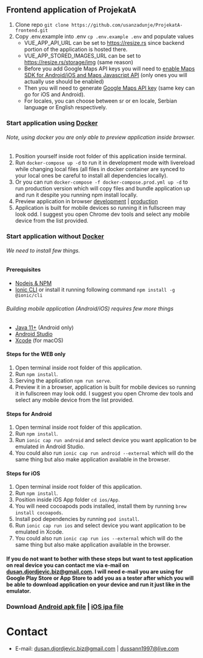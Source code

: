 ## Frontend application of ProjekatA

1. Clone repo ```git clone https://github.com/usanzadunje/ProjekatA-frontend.git```
2. Copy .env.example into .env ```cp .env.example .env``` and populate values
    - VUE_APP_API_URL can be set to https://resize.rs since backend portion of the application is hosted there.
    - VUE_APP_STORED_IMAGES_URL can be set to https://resize.rs/storage/img (same reason)
    - Before you add Google Maps API keys you will need
      to [enable Maps SDK for Android/iOS and Maps Javascript API](https://console.cloud.google.com/apis/library) (only
      ones you will actually use should be enabled)
    - Then you will need to generate [Google Maps API key](https://console.cloud.google.com/apis/credentials) (same key
      can go for iOS and Android).
    - For locales, you can choose between sr or en locale, Serbian language or English respectively.

### Start application using [Docker](https://docs.docker.com/get-docker/)

###### Note, using docker you are only able to preview application inside browser.

1. Position yourself inside root folder of this application inside terminal.
2. Run ```docker-compose up -d``` to run it in development mode with livereload while changing local files (all files in
   docker container are synced to your local ones be careful to install all dependencies locally).
3. Or you can run ```docker-compose -f docker-compose.prod.yml up -d``` to run production version which will copy files
   and bundle application up and run it despite you running npm install locally.
4. Preview application in browser [development](http://localhost:8100/) | [production](http://localhost/)
5. Application is built for mobile devices so running it in fullscreen may look odd. I suggest you open Chrome dev tools
   and select any mobile device from the list provided.

### Start application without [Docker](https://docs.docker.com/get-docker/)

###### We need to install few things.

#### Prerequisites

- [Nodejs & NPM](https://nodejs.org/en/)
- [Ionic CLI](https://ionicframework.com/docs/cli) or install it running following
  command ```npm install -g @ionic/cli```

###### Building mobile application (Android/iOS) requires few more things

- [Java 11+](https://www.oracle.com/java/technologies/javase/jdk11-archive-downloads.html) (Android only)
- [Android Studio](https://developer.android.com/studio/)
- [Xcode](https://developer.apple.com/xcode/) (for macOS)

#### Steps for the WEB only

1. Open terminal inside root folder of this application.
2. Run ```npm install```.
3. Serving the application ```npm run serve```.
4. Preview it in a browser, application is built for mobile devices so running it in fullscreen may look odd. I suggest
   you open Chrome dev tools and select any mobile device from the list provided.

#### Steps for Android

1. Open terminal inside root folder of this application.
2. Run ```npm install```.
3. Run ```ionic cap run android``` and select device you want application to be emulated in Android Studio.
4. You could also run ```ionic cap run android --external``` which will do the same thing but also make application
   available in the browser.

#### Steps for iOS

1. Open terminal inside root folder of this application.
2. Run ```npm install```.
3. Position inside iOS App folder ```cd ios/App```.
4. You will need cocoapods pods installed, install them by running ```brew install cocoapods```.
5. Install pod dependencies by running ```pod install```.
6. Run ```ionic cap run ios``` and select device you want application to be emulated in Xcode.
4. You could also run ```ionic cap run ios --external``` which will do the same thing but also make application
   available in the browser.

#### If you do not want to bother with these steps but want to test application on real device you can contact me via e-mail on [dusan.djordjevic.biz@gmail.com](mailto:dusan.djordjevic.biz@gmail.com). I will need e-mail you are using for Google Play Store or App Store to add you as a tester after which you will be able to download application on your device and run it just like in the emulator.

### Download [Android apk file](#) | [iOS ipa file](#)

# Contact

- E-mail: [dusan.djordjevic.biz@gmail.com](mailto:dusan.djordjevic.biz@gmail.com)
  | [dussann1997@live.com](mailto:dussann1997@live.comm)

<br>
